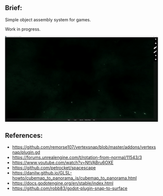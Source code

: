 ## Brief:

Simple object assembly system for games.

Work in progress.

[![](docs/MsXYhC6vXbA.gif)](https://youtu.be/MsXYhC6vXbA)
	
## References:
* https://github.com/remorse107/vertexsnap/blob/master/addons/vertexsnap/plugin.gd
* https://forums.unrealengine.com/t/rotation-from-normal/11543/3
* https://www.youtube.com/watch?v=NtVABru6OXE
* https://github.com/petrocket/spacescape
* https://danilw.github.io/GLSL-howto/cubemap_to_panorama_js/cubemap_to_panorama.html
* https://docs.godotengine.org/en/stable/index.html
* https://github.com/robb83/godot-plugin-snap-to-surface